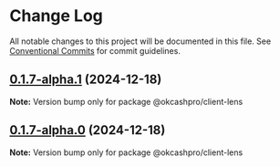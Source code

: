 # Change Log

All notable changes to this project will be documented in this file.
See [Conventional Commits](https://conventionalcommits.org) for commit guidelines.

## [0.1.7-alpha.1](https://github.com/okcashpro/okai/compare/v0.1.7-alpha.0...v0.1.7-alpha.1) (2024-12-18)

**Note:** Version bump only for package @okcashpro/client-lens





## [0.1.7-alpha.0](https://github.com/okcashpro/okai/compare/v0.1.5-alpha.10...v0.1.7-alpha.0) (2024-12-18)

**Note:** Version bump only for package @okcashpro/client-lens
